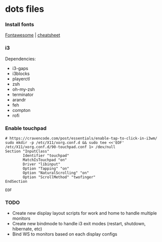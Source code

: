 # dots files

### Install fonts

[Fontawesome](http://fontawesome.io/) | [cheatsheet](http://fontawesome.io/cheatsheet/)

### i3

Dependencies:

- i3-gaps
- i3blocks
- playerctl
- zsh
- oh-my-zsh
- terminator
- arandr
- feh
- compton
- rofi

### Enable touchpad

```
# https://cravencode.com/post/essentials/enable-tap-to-click-in-i3wm/
sudo mkdir -p /etc/X11/xorg.conf.d && sudo tee <<'EOF' /etc/X11/xorg.conf.d/90-touchpad.conf 1> /dev/null
Section "InputClass"
        Identifier "touchpad"
        MatchIsTouchpad "on"
        Driver "libinput"
        Option "Tapping" "on"
        Option "NaturalScrolling" "on"
        Option "ScrollMethod" "twofinger"
EndSection

EOF
```

### TODO

- Create new display layout scripts for work and home to handle multiple monitors
- Create new bindmode to handle i3 exit modes (restart, shutdown, hibernate, etc)
- Bind WS to monitors based on each display configs
